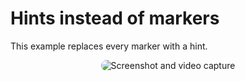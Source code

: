 # Hints instead of markers

This example replaces every marker with a hint.

<p style = 'text-align:center;'>
  <image
    src="screenshot-hints-instead-of-markers.png"
    alt="Screenshot and video capture"
    caption="Screenshot and video capture"
    style="border-radius: 12px;"
    >
</p>
